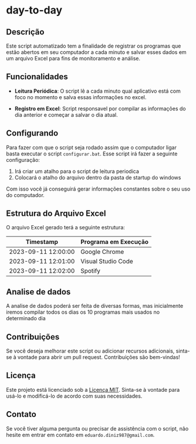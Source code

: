 # day-to-day

## Descrição

Este script automatizado tem a finalidade de registrar os programas que estão abertos em seu computador a cada minuto e salvar esses dados em um arquivo Excel para fins de monitoramento e análise.

## Funcionalidades

- **Leitura Periódica**: O script lê a cada minuto qual aplicativo está com foco no momento e salva essas informações no excel.

- **Registro em Excel**: Script responsavel por compilar as informações do dia anterior e começar a salvar o dia atual. 

## Configurando

Para fazer com que o script seja rodado assim que o computador ligar basta executar o script `configurar.bat`. Esse script irá fazer a seguinte configuração:
1. Irá criar um atalho para o script de leitura periodica
2. Colocará o atalho do arquivo dentro da pasta de startup do windows

Com isso você já conseguirá gerar informações constantes sobre o seu uso do computador.

## Estrutura do Arquivo Excel

O arquivo Excel gerado terá a seguinte estrutura:

| Timestamp           | Programa em Execução |
|---------------------|----------------------|
| 2023-09-11 12:00:00 | Google Chrome        |
| 2023-09-11 12:01:00 | Visual Studio Code   |
| 2023-09-11 12:02:00 | Spotify              |

## Analise de dados

A analise de dados poderá ser feita de diversas formas, mas inicialmente iremos compilar todos os dias os 10 programas mais usados no determinado dia

## Contribuições

Se você deseja melhorar este script ou adicionar recursos adicionais, sinta-se à vontade para abrir um pull request. Contribuições são bem-vindas!

## Licença

Este projeto está licenciado sob a [Licença MIT](LICENSE). Sinta-se à vontade para usá-lo e modificá-lo de acordo com suas necessidades.

## Contato

Se você tiver alguma pergunta ou precisar de assistência com o script, não hesite em entrar em contato em `eduardo.diniz987@gmail.com`.
